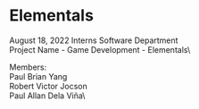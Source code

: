 # Elementals
August 18, 2022 Interns Software Department\
Project Name - Game Development - Elementals\

Members:\
Paul Brian Yang\
Robert Victor Jocson\
Paul Allan Dela Viña\
